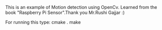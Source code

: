 This is an example of Motion detection using OpenCv.
Learned from the book "Raspberry Pi Sensor".Thank you Mr.Rushi Gajjar :)

For running this type:
cmake .
make
